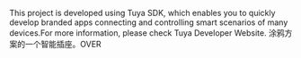 This project is developed using Tuya SDK, which enables you to quickly develop branded apps connecting and controlling smart scenarios of many devices.For more information, please check Tuya Developer Website.
涂鸦方案的一个智能插座。OVER